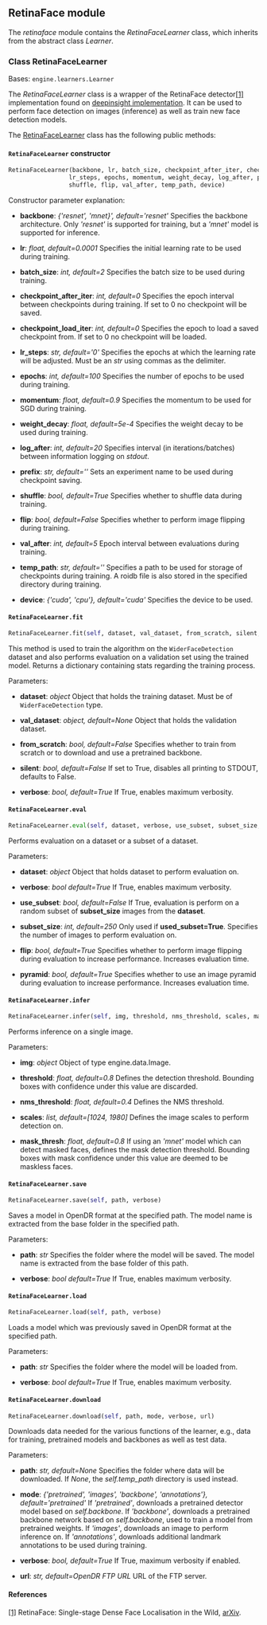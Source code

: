 ## RetinaFace module

The *retinaface* module contains the *RetinaFaceLearner* class, which inherits from the abstract class *Learner*.

### Class RetinaFaceLearner
Bases: `engine.learners.Learner`

The *RetinaFaceLearner* class is a wrapper of the RetinaFace detector[[1]](#retinaface-1) implementation found on 
[deepinsight implementation](https://www.github.com/deepinsight/insightface).
It can be used to perform face detection on images (inference) as well as train new face detection models.

The [RetinaFaceLearner](#src.opendr.perception.object_detection_2d.retinaface.retinaface_learner.py) class has the following 
public methods:

#### `RetinaFaceLearner` constructor
```python
RetinaFaceLearner(backbone, lr, batch_size, checkpoint_after_iter, checkpoint_load_iter,
                 lr_steps, epochs, momentum, weight_decay, log_after, prefix,
                 shuffle, flip, val_after, temp_path, device)
```

Constructor parameter explanation:
- **backbone**: *{'resnet', 'mnet}', default='resnet'*
  Specifies the backbone architecture. Only *'resnet'* is supported for training, but a 
  *'mnet'* model is supported for inference.
  
- **lr**: *float, default=0.0001*
  Specifies the initial learning rate to be used during training.
  
- **batch_size**: *int, default=2*
  Specifies the batch size to be used during training.
  
- **checkpoint_after_iter**: *int, default=0*
  Specifies the epoch interval between checkpoints during training. If set to 0 no checkpoint will be saved.
  
- **checkpoint_load_iter**: *int, default=0*
  Specifies the epoch to load a saved checkpoint from. If set to 0 no checkpoint will be loaded.
  
- **lr_steps**: *str, default='0'*
  Specifies the epochs at which the learning rate will be adjusted. Must be an *str* using commas as the delimiter.
  
- **epochs**: *int, default=100*
  Specifies the number of epochs to be used during training.
  
- **momentum**: *float, default=0.9*
  Specifies the momentum to be used for SGD during training.
  
- **weight_decay**: *float, default=5e-4*
  Specifies the weight decay to be used during training.
  
- **log_after**: *int, default=20*
  Specifies interval (in iterations/batches) between information logging on *stdout*.
  
- **prefix**: *str, default=''*
  Sets an experiment name to be used during checkpoint saving.
  
- **shuffle**: *bool, default=True*
  Specifies whether to shuffle data during training.
  
- **flip**: *bool, default=False*
  Specifies whether to perform image flipping during training.
  
- **val_after**: *int, default=5*
  Epoch interval between evaluations during training.
  
- **temp_path**: *str, default=''*
  Specifies a path to be used for storage of checkpoints during training. A roidb file is also stored in the specified 
  directory during training.
  
- **device**: *{'cuda', 'cpu'}, default='cuda'*
  Specifies the device to be used.
  
#### `RetinaFaceLearner.fit`
```python
RetinaFaceLearner.fit(self, dataset, val_dataset, from_scratch, silent, verbose)
```

This method is used to train the algorithm on the `WiderFaceDetection` dataset and also performs evaluation on a validation 
set using the trained model. Returns a dictionary containing stats regarding the training process.

Parameters:
- **dataset**: *object*
  Object that holds the training dataset. Must be of `WiderFaceDetection` type.
  
- **val_dataset**: *object, default=None*
  Object that holds the validation dataset.
  
- **from_scratch**: *bool, default=False*
  Specifies whether to train from scratch or to download and use a pretrained backbone.
  
- **silent**: *bool, default=False*
  If set to True, disables all printing to STDOUT, defaults to False.
  
- **verbose**: *bool, default=True*
  If True, enables maximum verbosity.
  
#### `RetinaFaceLearner.eval`
```python
RetinaFaceLearner.eval(self, dataset, verbose, use_subset, subset_size, pyramid, flip)
```

Performs evaluation on a dataset or a subset of a dataset.

Parameters:
- **dataset**: *object*
  Object that holds dataset to perform evaluation on.

- **verbose**: *bool default=True*
  If True, enables maximum verbosity.
  
- **use_subset**: *bool, default=False*
  If True, evaluation is perform on a random subset of **subset_size** images from the **dataset**.
  
- **subset_size**: *int, default=250*
  Only used if **used_subset=True**. Specifies the number of images to perform evaluation on.
  
- **flip**: *bool, default=True*
  Specifies whether to perform image flipping during evaluation to increase performance. Increases evaluation time.
  
- **pyramid**: *bool, default=True*
  Specifies whether to use an image pyramid during evaluation to increase performance. Increases evaluation time.
  
#### `RetinaFaceLearner.infer`
```python
RetinaFaceLearner.infer(self, img, threshold, nms_threshold, scales, mask_thresh)
```

Performs inference on a single image.

Parameters:
- **img**: *object*
  Object of type engine.data.Image.
    
- **threshold**: *float, default=0.8*
  Defines the detection threshold. Bounding boxes with confidence under this value are discarded.
  
- **nms_threshold**: *float, default=0.4*
  Defines the NMS threshold.
  
- **scales**: *list, default=[1024, 1980]*
  Defines the image scales to perform detection on.
  
- **mask_thresh**: *float, default=0.8*
  If using an *'mnet'* model which can detect masked faces, defines the mask detection threshold. Bounding boxes with mask 
  confidence under this value are deemed to be maskless faces.
  
#### `RetinaFaceLearner.save`
```python
RetinaFaceLearner.save(self, path, verbose)
```

Saves a model in OpenDR format at the specified path. The model name is extracted from the base folder in the specified path.

Parameters:
- **path**: *str*
  Specifies the folder where the model will be saved. The model name is extracted from the base folder of this path.
  
- **verbose**: *bool default=True*
  If True, enables maximum verbosity.
  
#### `RetinaFaceLearner.load`
```python
RetinaFaceLearner.load(self, path, verbose)
```

Loads a model which was previously saved in OpenDR format at the specified path.

Parameters:
- **path**: *str*
  Specifies the folder where the model will be loaded from.
  
- **verbose**: *bool default=True*
  If True, enables maximum verbosity.
  
#### `RetinaFaceLearner.download`
```python
RetinaFaceLearner.download(self, path, mode, verbose, url)
```

Downloads data needed for the various functions of the learner, e.g., data for training, pretrained models and backbones as 
well as test data.

Parameters:
- **path**: *str, default=None*
  Specifies the folder where data will be downloaded. If *None*, the *self.temp_path* directory is used instead.
  
- **mode**: *{'pretrained', 'images', 'backbone', 'annotations'}, default='pretrained'*
  If *'pretrained'*, downloads a pretrained detector model based on *self.backbone*. If *'backbone'*, downloads a pretrained 
  backbone network based on *self.backbone*, used to train a model from pretrained weights. If *'images'*, downloads an 
  image to perform inference on. If *'annotations'*, downloads additional landmark annotations to be used during training.
  
- **verbose**: *bool, default=True*
  If True, maximum verbosity if enabled.
  
- **url**: *str, default=OpenDR FTP URL* 
  URL of the FTP server.
  
#### References
<a name="retinaface-1" href="https://arxiv.org/abs/1905.00641">[1]</a> RetinaFace: Single-stage Dense Face Localisation in the Wild,
[arXiv](https://arxiv.org/abs/1905.00641).